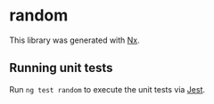 # random

This library was generated with [Nx](https://nx.dev).

## Running unit tests

Run `ng test random` to execute the unit tests via [Jest](https://jestjs.io).
